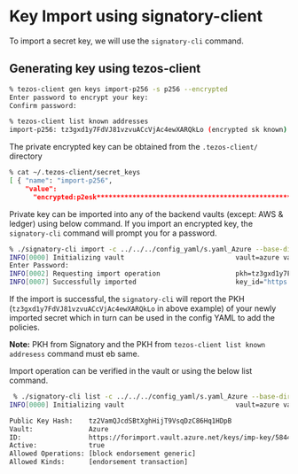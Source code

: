 # Key Import using signatory-client

To import a secret key, we will use the `signatory-cli` command.

## Generating key using tezos-client

```bash
% tezos-client gen keys import-p256 -s p256 --encrypted
Enter password to encrypt your key:
Confirm password:
```

```bash
% tezos-client list known addresses
import-p256: tz3gxd1y7FdVJ81vzvuACcVjAc4ewXARQkLo (encrypted sk known)
```

The private encrypted key can be obtained from the `.tezos-client/` directory

```bash
% cat ~/.tezos-client/secret_keys
[ { "name": "import-p256",
    "value":
      "encrypted:p2esk**********************************************************" }]
```

Private key can be imported into any of the backend vaults (except: AWS & ledger) using below command.
If you import an encrypted key, the `signatory-cli` command will prompt you for a password.

```bash
% ./signatory-cli import -c ../../../config_yaml/s.yaml_Azure --base-dir ./ --vault azure p2esk*****************
INFO[0000] Initializing vault                            vault=azure vault_name=azure
Enter Password: 
INFO[0002] Requesting import operation                   pkh=tz3gxd1y7FdVJ81vzvuACcVjAc4ewXARQkLo vault=Azure vault_name="https://forimport.vault.azure.net/"
INFO[0007] Successfully imported                         key_id="https://forimport.vault.azure.net/keys/signatory-imported-2CsWhgGqeRdkEiA0LFm3WyN5DxS/9d2266b388734ef0b14203e0943465d7" pkh=tz3gxd1y7FdVJ81vzvuACcVjAc4ewXARQkLo vault=Azure vault_name="https://forimport.vault.azure.net/"
```

If the import is successful, the `signatory-cli` will report the PKH (`tz3gxd1y7FdVJ81vzvuACcVjAc4ewXARQkLo` in above example) of your newly imported secret which in turn can be used in the config YAML to add the policies.

**Note:** PKH from Signatory and the PKH from `tezos-client list known addresess` command must eb same.

Import operation can be verified in the vault or using the below list command.

```bash
 % ./signatory-cli list -c ../../../config_yaml/s.yaml_Azure --base-dir ./
INFO[0000] Initializing vault                            vault=azure vault_name=azure

Public Key Hash:    tz2VamQJcdSBtXghHijT9VsqDzC86Hq1HDpB
Vault:              Azure
ID:                 https://forimport.vault.azure.net/keys/imp-key/58441908018943889c0370fe9c228269
Active:             true
Allowed Operations: [block endorsement generic]
Allowed Kinds:      [endorsement transaction]
```
